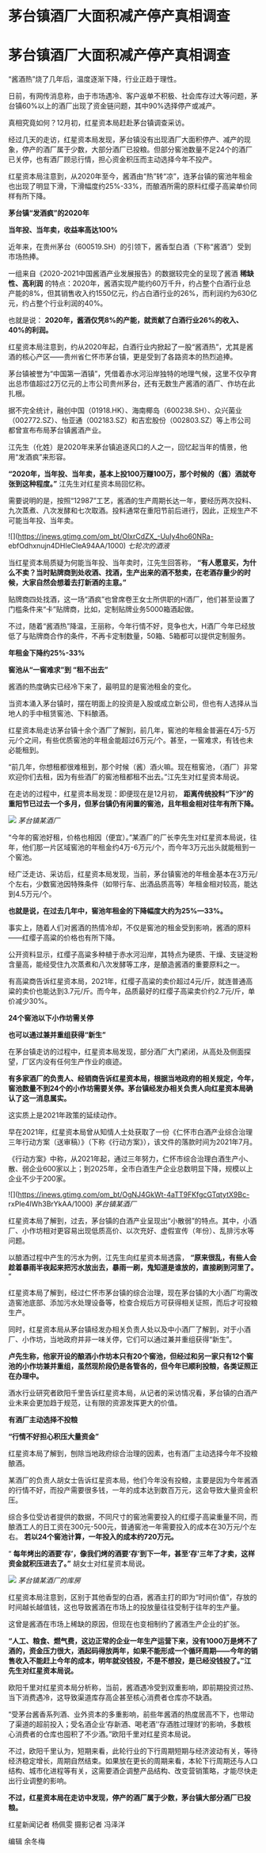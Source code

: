 # 茅台镇酒厂大面积减产停产真相调查

# 茅台镇酒厂大面积减产停产真相调查

“酱酒热”烧了几年后，温度逐渐下降，行业正趋于理性。

日前，有网传消息称，由于市场遇冷、客户返单不积极、社会库存过大等问题，茅台镇60%以上的酒厂出现了资金链问题，其中90%选择停产或减产。

真相究竟如何？12月初，红星资本局赶赴茅台镇调查采访。

经过几天的走访，红星资本局发现，茅台镇没有出现酒厂大面积停产、减产的现象，停产的酒厂属于少数，大部分酒厂已投粮。但部分窖池数量不足24个的酒厂已关停，也有酒厂顾忌行情，担心资金积压而主动选择今年不投产。

红星资本局注意到，从2020年至今，酱酒由“热”转“凉”，连茅台镇的窖池年租金也出现了明显下滑，下滑幅度约25%-33%，而酿酒所需的原料红缨子高粱单价同样有所下降。

**茅台镇“发酒疯”的2020年**

**当年投、当年卖，收益率高达100%**

近年来，在贵州茅台（600519.SH）的引领下，酱香型白酒（下称“酱酒”）受到市场热捧。

一组来自《2020-2021中国酱酒产业发展报告》的数据较完全的呈现了酱酒 **稀缺性、高利润**
的特点：2020年，酱酒实现产能约60万千升，约占整个白酒行业总产能的8%，但其销售收入约1550亿元，约占白酒行业的26%，而利润约为630亿元，约占整个行业利润的40%。

也就是说： **2020年，酱酒仅凭8%的产能，就贡献了白酒行业26%的收入、40%的利润。**

红星资本局注意到，约从2020年起，白酒行业内掀起了一股“酱酒热”，尤其是酱酒的核心产区——贵州省仁怀市茅台镇，更是受到了各路资本的热烈追捧。

茅台镇被誉为“中国第一酒镇”，凭借着赤水河沿岸独特的地理气候，这里不仅孕育出总市值超过2万亿元的上市公司贵州茅台，还有无数生产酱酒的酒厂、作坊在此扎根。

据不完全统计，融创中国（01918.HK）、海南椰岛（600238.SH）、众兴菌业（002772.SZ）、怡亚通（002183.SZ）和吉宏股份（002803.SZ）等上市公司都曾宣布布局茅台镇酱酒产业。

江先生（化姓）是2020年来茅台镇追逐风口的人之一，回忆起当年的情景，他用“发酒疯”来形容。

**“2020年，当年投、当年卖，基本上投100万赚100万，那个时候的（酱）酒就夸张到这种程度。”** 江先生对红星资本局回忆称。

需要说明的是，按照“12987”工艺，酱酒的生产周期长达一年，要经历两次投料、九次蒸煮、八次发酵和七次取酒。投料通常在重阳节前后进行，因此，正规生产不可能当年投、当年卖。

![](https://inews.gtimg.com/om_bt/OlxrCdZX_-UuIy4ho60NRa-
ebfOdhxnujn4DHIeCleA94AA/1000) _七轮次的酒液_

当红星资本局质疑为何能当年投、当年卖时，江先生回答称，
**“有人愿意买，为什么不卖？当时贴牌商到处收酒、找酒，生产出来的酒不愁卖，在老酒存量少的时候，大家自然会想着去打新酒的主意。”**

贴牌商四处找酒，这一场“酒疯”也曾席卷王女士所供职的H酒厂，他们甚至设置了门槛条件来“卡”贴牌商，比如，定制贴牌业务5000箱酒起做。

不过，随着“酱酒热”降温，王丽称，今年行情不好，竞争也大，H酒厂今年已经放低了与贴牌商合作的条件，不再卡定制数量，50箱、5箱都可以提供定制服务。

**年租金下降约25%-33%**

**窖池从“一窖难求”到 “租不出去”**

酱酒的热度确实已经冷下来了，最明显的是窖池租金的变化。

当资本涌入茅台镇时，摆在明面上的投资是入股或成立新公司，但也有人选择从当地人的手中租赁窖池、下料酿酒。

红星资本局走访茅台镇十余个酒厂了解到，前几年，窖池的年租金普遍在4万-5万元/个之间，有些优质窖池的年租金能超过6万元/个。甚至，一窖难求，有钱也未必能租到。

“前几年，你想租都很难租到，那个时候（酱）酒火嘛。现在租窖池，（酒厂）非常欢迎你们去租，因为有些酒厂的窖池租都租不出去。”江先生对红星资本局说。

在走访的过程中，红星资本局发现：即便现在是12月初， **距离传统投料“下沙”的重阳节已过去一个多月，但茅台镇仍有闲置的窖池，且年租金相对往年有所下降。**

![](https://inews.gtimg.com/om_bt/OaDjyaK2zzV3zVSOS49w_78uwtrEqk84C3YoAXJTQwZ1oAA/1000)
_茅台镇某酒厂_

“今年的窖池好租，价格也相因（便宜）。”某酒厂的厂长李先生对红星资本局说，往年，他们那一片区域窖池的年租金约4万-6万元/个，而今年3万元出头就能租到一个窖池。

经广泛走访、采访后，红星资本局发现，当前，茅台镇窖池的年租金基本在3万元/个左右，少数窖池因特殊条件（如带行车、出酒品质高等）年租金相对较高，能达到4.5万元/个。

**也就是说，在过去几年中，窖池年租金的下降幅度大约为25%—33%。**

事实上，随着人们对酱酒的热情冷却，不仅是窖池的租金受到影响，酱酒的原料——红缨子高粱的价格也有所下降。

公开资料显示，红缨子高粱多种植于赤水河沿岸，其特点为硬质、干燥、支链淀粉含量高，能经受住九次蒸煮和八次发酵等工序，是酿造酱酒的重要原料之一。

有高粱商告诉红星资本局，2021年，红缨子高粱的卖价超过4元/斤，就连普通高粱的卖价也能达到3.7元/斤。而今年，品质最好的红缨子高粱卖价约2.7元/斤，单价减少30%。

**24个窖池以下小作坊需关停**

**也可以通过兼并重组获得“新生”**

在茅台镇走访的过程中，红星资本局发现，部分酒厂大门紧闭，从高处及侧面探望，厂区内没有任何生产作业的痕迹。

**有多家酒厂的负责人、经销商告诉红星资本局，根据当地政府的相关规定，今年，窖池数量不到24个的小作坊需要关停。茅台镇经发办相关负责人向红星资本局确认了这一消息属实。**

这实质上是2021年政策的延续动作。

早在2021年，红星资本局曾从知情人士处获取了一份《仁怀市白酒产业综合治理三年行动方案（送审稿）》（下称《行动方案》），该文件的落款时间为2021年7月。

《行动方案》中称，从2021年起，通过三年努力，仁怀市综合治理白酒生产小、散、弱企业600家以上；到2025年，全市白酒生产企业总数明显下降，规模以上企业不少于200家。

![](https://inews.gtimg.com/om_bt/OgNJ4GkWt-4aTT9FKfgcGTqtytX9Bc-
rxPIe4lWh3BrYkAA/1000) _茅台镇某酒厂_

红星资本局了解到，过去，茅台镇的白酒产业呈现出“小散弱”的特点。其中，小酒厂、小作坊相对更容易出现低质高价、以次充好、虚假宣传（年份）、乱排污水等问题。

以酿酒过程中产生的污水为例，江先生向红星资本局透露， **“原来很乱，有些人会趁着暴雨半夜起来把污水放出去，暴雨一刷，鬼知道是谁放的，直接刷到河里了。**
”

红星资本局了解到，经过仁怀市茅台镇的综合治理，现在茅台镇的大小酒厂均需改造窖池底部、添加污水处理设备等，检查合规后方可获得相关证照，而后才可投粮生产。

同时，红星资本局从茅台镇经发办相关负责人处以及中小酒厂了解到，对于小酒厂、小作坊，当地政府并非一味关停，它们可以通过兼并重组获得“新生”。

**卢先生称，他家开设的酿酒小作坊本只有20个窖池，但经过和另一家只有12个窖池的小作坊兼并重组，虽然现阶段仍是各管各的，但今年已顺利投粮，各类证照正在办理中。**

酒水行业研究者欧阳千里告诉红星资本局，从记者的采访情况看，茅台镇的白酒产业未来会更加趋于规范，让有限的资源发挥更大的价值。

**有酒厂主动选择不投粮**

**“行情不好担心积压大量资金”**

红星资本局了解到，刨除当地政府综合治理的因素，也有酒厂主动选择今年不投粮酿酒。

某酒厂的负责人胡女士告诉红星资本局，他们今年没有投粮，主要是因为今年酱酒的行情不好，而投产需要很多钱，一年的成本达到数百万元，这会导致大量资金积压。

综合多位受访者提供的数据，不同尺寸的窖池需要投入的红缨子高粱重量不同，而酿酒工人的日工资在300元-500元，普通窖池一年需要投入的成本在30万元/个左右。
**若以24个窖池计算，一年投入的成本约720万元。**

“ **每年烤出的酒要‘存’，像我们烤的酒要‘存’到下一年，甚至‘存’三年了才卖，这样资金就积压进去了。”** 胡女士对红星资本局说。

![](https://inews.gtimg.com/om_bt/O8FFNglSPUJMDlAOxn3MY8mX3ZtUKjcsH1j8pzHQ1R3JQAA/1000)
_茅台镇某酒厂的库房_

红星资本局注意到，区别于其他香型的白酒，酱酒主打的即为“时间价值”，存放的时间越长越值钱，这也导致酱酒在市场上的投放量往往受制于往年的生产量。

这曾是酱酒在市场上稀缺的原因，但现在也变相制约了酱酒生产企业的扩张。

**“人工、粮食、燃气费，这边正常的企业一年生产运营下来，没有1000万是烤不了酒的，资金压力很大，酒起码得放两年，如果不能形成一个循环周期——今年的销售收入不能赶上今年的成本，明年就没钱投，不是不想投，是已经没钱投了。”江先生对红星资本局说。**

欧阳千里对红星资本局分析称，当前，酱酒遇冷受到双重影响，即前期投资过热、当下消费遇冷，这导致渠道库存高企甚至核心消费者仓库亦不缺酒。

“受茅台酱香系列酒、业外资本的多重影响，前些年酱酒的热度居高不下，也带动了渠道的超前投入；受名酒企业‘存新酒、喝老酒’‘存酒胜过理财’的影响，多数核心消费者的仓库也囤积了不少酒。”欧阳千里对红星资本局说。

不过，欧阳千里认为，短期来看，此轮行业的下行周期短期与经济波动有关，等待经济稳定增长，周期自然结束。如果放在更长的周期来看，本轮下行周期还与人口结构、城市化进程等有关，这需要酒企调整产品结构、改变营销策略，才能尽快走出行业调整的影响。

**不过，红星资本局在走访中发现，停产的酒厂属于少数，茅台镇大部分酒厂已投粮。**

红星新闻记者 杨佩雯 摄影记者 冯泽洋

编辑 余冬梅

